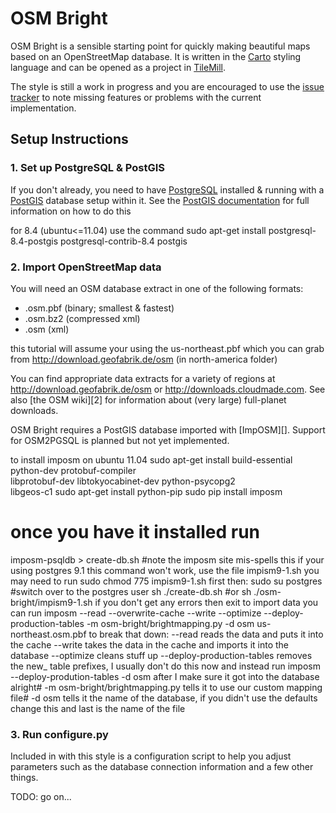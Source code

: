 OSM Bright
==========

OSM Bright is a sensible starting point for quickly making beautiful maps based
on an OpenStreetMap database. It is written in the [Carto][] styling language
and can be opened as a project in [TileMill][].

The style is still a work in progress and you are encouraged to use the
[issue tracker][] to note missing features or problems with the current
implementation. 

[Carto]: http://github.com/mapbox/carto/
[TileMill]: http://tilemill.com/
[issue tracker]: http://github.com/developmentseed/osm-bright/issues/

Setup Instructions
------------------

### 1. Set up PostgreSQL & PostGIS ###

If you don't already, you need to have [PostgreSQL][] installed & running with
a [PostGIS][] database setup within it. See the [PostGIS documentation][1] for
full information on how to do this

[PostgreSQL]: http://postgresql.org/
[PostGIS]: http://postgis.refractions.net/
[1]: http://postgis.refractions.net/documentation/manual-1.5/

for 8.4 (ubuntu<=11.04) use the command
sudo apt-get install postgresql-8.4-postgis postgresql-contrib-8.4 postgis


### 2. Import OpenStreetMap data ###

You will need an OSM database extract in one of the following formats:

- .osm.pbf (binary; smallest & fastest)
- .osm.bz2 (compressed xml)
- .osm (xml)

this tutorial will assume your using the us-northeast.pbf which you can grab from <http://download.geofabrik.de/osm> (in north-america folder)

You can find appropriate data extracts for a variety of regions at
<http://download.geofabrik.de/osm> or <http://downloads.cloudmade.com>. See
also [the OSM wiki][2] for information about (very large) full-planet
downloads.

OSM Bright requires a PostGIS database imported with [ImpOSM][]. Support for
OSM2PGSQL is planned but not yet implemented.

to install imposm on ubuntu 11.04
sudo apt-get install build-essential python-dev protobuf-compiler \
                      libprotobuf-dev libtokyocabinet-dev python-psycopg2 \
                      libgeos-c1
sudo apt-get install python-pip
sudo pip install imposm

# once you have it installed run 
imposm-psqldb > create-db.sh #note the imposm site mis-spells this
if your using postgres 9.1 this command won't work, use the file impism9-1.sh
you may need to run sudo chmod 775 impism9-1.sh first then:
sudo su postgres #switch over to the postgres user
sh ./create-db.sh #or sh ./osm-bright/impism9-1.sh
 if you don't get any errors then 
exit
to import data you can run 
imposm --read --overwrite-cache --write --optimize --deploy-production-tables -m osm-bright/brightmapping.py -d osm us-northeast.osm.pbf
to break that down: 
 --read reads the data and puts it into the cache
 --write takes the data in the cache and imports it into the database
 --optimize cleans stuff up
 --deploy-production-tables removes the new_ table prefixes, I usually don't do this now and instead run
 imposm --deploy-prodution-tables -d osm
 after I make sure it got into the database alright# -m osm-bright/brightmapping.py tells it to use our custom mapping file# -d osm tells it the name of the database, if you didn't use the defaults change this
 and last is the name of the file


### 3. Run configure.py ###

Included in with this style is a configuration script to help you adjust
parameters such as the database connection information and a few other things.

TODO: go on...
